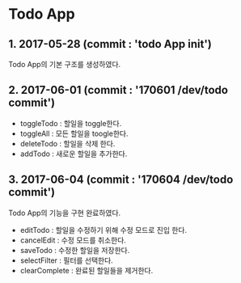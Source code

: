 # Todo App

## 1. 2017-05-28 (commit : 'todo App init')

Todo App의 기본 구조를 생성하였다.

## 2. 2017-06-01 (commit : '170601 /dev/todo commit')

* toggleTodo : 할일을 toggle한다.
* toggleAll : 모든 할일을 toogle한다.
* deleteTodo : 할일을 삭제 한다.
* addTodo : 새로운 할일을 추가한다.

## 3. 2017-06-04 (commit : '170604 /dev/todo commit')

 Todo App의 기능을 구현 완료하였다.

* editTodo : 할일을 수정하기 위해 수정 모드로 진입 한다.
* cancelEdit : 수정 모드를 취소한다.
* saveTodo : 수정한 할일을 저장한다.
* selectFilter : 필터를 선택한다.
* clearComplete : 완료된 할일들을 제거한다.
